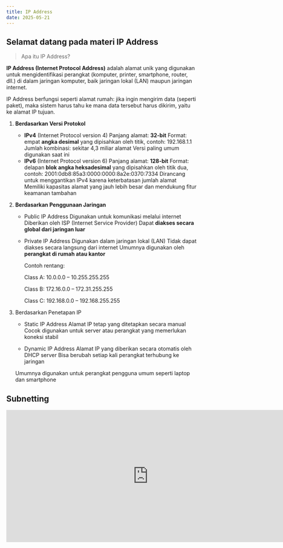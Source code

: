 ```yaml
---
title: IP Address
date: 2025-05-21
---
```

## Selamat datang pada materi IP Address
>Apa itu IP Address?
>
**IP Address (Internet Protocol Address)** adalah alamat unik yang digunakan untuk mengidentifikasi perangkat (komputer, printer, smartphone, router, dll.) di dalam jaringan komputer, baik jaringan lokal (LAN) maupun jaringan internet.

IP Address berfungsi seperti alamat rumah: jika ingin mengirim data (seperti paket), maka sistem harus tahu ke mana data tersebut harus dikirim, yaitu ke alamat IP tujuan.
>
1. **Berdasarkan Versi Protokol** <br>
    - **IPv4** (Internet Protocol version 4)
    Panjang alamat: **32-bit**
    Format: empat **angka desimal** yang dipisahkan oleh titik, contoh: 192.168.1.1
    Jumlah kombinasi: sekitar 4,3 miliar alamat
    Versi paling umum digunakan saat ini <br>
    - **IPv6** (Internet Protocol version 6)
    Panjang alamat: **128-bit**
    Format: delapan **blok angka heksadesimal** yang dipisahkan oleh titik dua, contoh: 2001:0db8:85a3:0000:0000:8a2e:0370:7334
    Dirancang untuk menggantikan IPv4 karena keterbatasan jumlah alamat
    Memiliki kapasitas alamat yang jauh lebih besar dan mendukung fitur keamanan tambahan

2. **Berdasarkan Penggunaan Jaringan**
    - Public IP Address
    Digunakan untuk komunikasi melalui internet
    Diberikan oleh ISP (Internet Service Provider)
    Dapat **diakses secara global dari jaringan luar**

    - Private IP Address
    Digunakan dalam jaringan lokal (LAN)
    Tidak dapat diakses secara langsung dari internet
    Umumnya digunakan oleh <strong>perangkat di rumah atau kantor</strong>

        Contoh rentang:

        Class A: 10.0.0.0 – 10.255.255.255

        Class B: 172.16.0.0 – 172.31.255.255

        Class C: 192.168.0.0 – 192.168.255.255

3. Berdasarkan Penetapan IP
    - Static IP Address
    Alamat IP tetap yang ditetapkan secara manual
    Cocok digunakan untuk server atau perangkat yang memerlukan koneksi stabil

    - Dynamic IP Address
    Alamat IP yang diberikan secara otomatis oleh DHCP server
    Bisa berubah setiap kali perangkat terhubung ke jaringan

    Umumnya digunakan untuk perangkat pengguna umum seperti laptop dan smartphone
>
## Subnetting

<iframe width="750" height="350" 
  src="https://www.youtube.com/embed/l5vLxYrZAgA?start=239" 
  title="OSI Layers" 
  frameborder="0" 
  allow="accelerometer; autoplay; clipboard-write; encrypted-media; gyroscope; picture-in-picture" 
  allowfullscreen>
</iframe>
